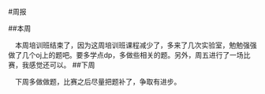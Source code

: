 #周报　　

##本周　　

　本周培训班结束了，因为这周培训班课程减少了，多来了几次实验室，勉勉强强做了几个oj上的题吧。要多学点dp，多做些相关的题。另外，周五进行了一场比赛，我感觉还可以。
##下周

　下周多做做题，比赛之后尽量把题补了，争取有进步。
